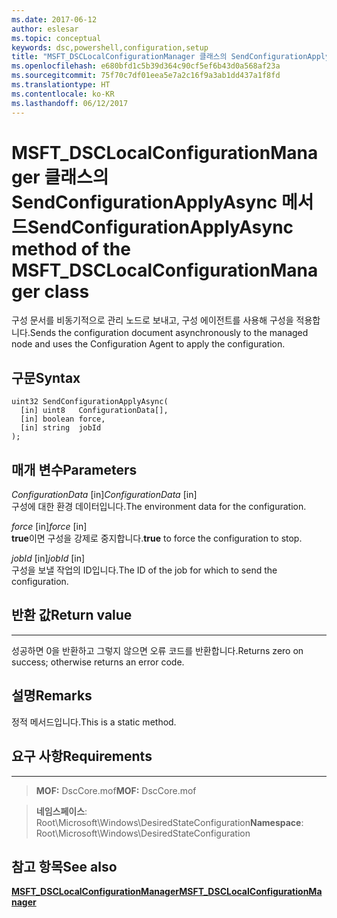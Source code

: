 ```yaml
---
ms.date: 2017-06-12
author: eslesar
ms.topic: conceptual
keywords: dsc,powershell,configuration,setup
title: "MSFT_DSCLocalConfigurationManager 클래스의 SendConfigurationApplyAsync 메서드"
ms.openlocfilehash: e680bfd1c5b39d364c90cf5ef6b43d0a568af23a
ms.sourcegitcommit: 75f70c7df01eea5e7a2c16f9a3ab1dd437a1f8fd
ms.translationtype: HT
ms.contentlocale: ko-KR
ms.lasthandoff: 06/12/2017
---
```

# <a name="sendconfigurationapplyasync-method-of-the-msftdsclocalconfigurationmanager-class"></a><span data-ttu-id="7a4bb-103">MSFT_DSCLocalConfigurationManager 클래스의 SendConfigurationApplyAsync 메서드</span><span class="sxs-lookup"><span data-stu-id="7a4bb-103">SendConfigurationApplyAsync method of the MSFT_DSCLocalConfigurationManager class</span></span>

<span data-ttu-id="7a4bb-104">구성 문서를 비동기적으로 관리 노드로 보내고, 구성 에이전트를 사용해 구성을 적용합니다.</span><span class="sxs-lookup"><span data-stu-id="7a4bb-104">Sends the configuration document asynchronously to the managed node and uses the Configuration Agent to apply the configuration.</span></span>

<a name="syntax"></a><span data-ttu-id="7a4bb-105">구문</span><span class="sxs-lookup"><span data-stu-id="7a4bb-105">Syntax</span></span>
------

```mof
uint32 SendConfigurationApplyAsync(
  [in] uint8   ConfigurationData[],
  [in] boolean force,
  [in] string  jobId
);
```

<a name="parameters"></a><span data-ttu-id="7a4bb-106">매개 변수</span><span class="sxs-lookup"><span data-stu-id="7a4bb-106">Parameters</span></span>
----------

<span data-ttu-id="7a4bb-107">*ConfigurationData* \[in\]</span><span class="sxs-lookup"><span data-stu-id="7a4bb-107">*ConfigurationData* \[in\]</span></span>  
<span data-ttu-id="7a4bb-108">구성에 대한 환경 데이터입니다.</span><span class="sxs-lookup"><span data-stu-id="7a4bb-108">The environment data for the configuration.</span></span>

<span data-ttu-id="7a4bb-109">*force* \[in\]</span><span class="sxs-lookup"><span data-stu-id="7a4bb-109">*force* \[in\]</span></span>  
<span data-ttu-id="7a4bb-110">**true**이면 구성을 강제로 중지합니다.</span><span class="sxs-lookup"><span data-stu-id="7a4bb-110">**true** to force the configuration to stop.</span></span>

<span data-ttu-id="7a4bb-111">*jobId* \[in\]</span><span class="sxs-lookup"><span data-stu-id="7a4bb-111">*jobId* \[in\]</span></span>  
<span data-ttu-id="7a4bb-112">구성을 보낼 작업의 ID입니다.</span><span class="sxs-lookup"><span data-stu-id="7a4bb-112">The ID of the job for which to send the configuration.</span></span>

## <a name="return-value"></a><span data-ttu-id="7a4bb-113">반환 값</span><span class="sxs-lookup"><span data-stu-id="7a4bb-113">Return value</span></span>
------------

<span data-ttu-id="7a4bb-114">성공하면 0을 반환하고 그렇지 않으면 오류 코드를 반환합니다.</span><span class="sxs-lookup"><span data-stu-id="7a4bb-114">Returns zero on success; otherwise returns an error code.</span></span>

## <a name="remarks"></a><span data-ttu-id="7a4bb-115">설명</span><span class="sxs-lookup"><span data-stu-id="7a4bb-115">Remarks</span></span>

<span data-ttu-id="7a4bb-116">정적 메서드입니다.</span><span class="sxs-lookup"><span data-stu-id="7a4bb-116">This is a static method.</span></span>

## <a name="requirements"></a><span data-ttu-id="7a4bb-117">요구 사항</span><span class="sxs-lookup"><span data-stu-id="7a4bb-117">Requirements</span></span>
------------
><span data-ttu-id="7a4bb-118">**MOF:** DscCore.mof</span><span class="sxs-lookup"><span data-stu-id="7a4bb-118">**MOF:** DscCore.mof</span></span>

><span data-ttu-id="7a4bb-119">**네임스페이스**: Root\Microsoft\Windows\DesiredStateConfiguration</span><span class="sxs-lookup"><span data-stu-id="7a4bb-119">**Namespace**: Root\Microsoft\Windows\DesiredStateConfiguration</span></span>


## <a name="see-also"></a><span data-ttu-id="7a4bb-120">참고 항목</span><span class="sxs-lookup"><span data-stu-id="7a4bb-120">See also</span></span>


[<span data-ttu-id="7a4bb-121">**MSFT_DSCLocalConfigurationManager**</span><span class="sxs-lookup"><span data-stu-id="7a4bb-121">**MSFT_DSCLocalConfigurationManager**</span></span>](msft-dsclocalconfigurationmanager.md)


 

 



